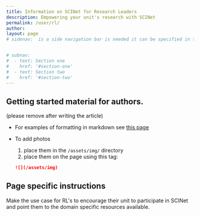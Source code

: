 ```yaml
---
title: Information on SCINet for Research Leaders
description: Empowering your unit's research with SCINet
permalink: /user/rl/
author:
layout: page
# sidenav:  is a side navigation bar is needed it can be specified in the _data/navigation.yml file


# subnav:
#  - text: Section one
#    href: '#section-one'
#  - text: Section two
#    href: '#section-two'
---
```




## Getting started material for authors.
(please remove after writing the article)

* For examples of formatting in markdown see [this page](https://usda-ars-gbru.github.io/scinet-site/)

* To add photos
  1. place them in the `/assets/img/` directory
  2. place them on the page using this tag:

  ```markdown
  ![](/assets/img)

  ```


## Page specific instructions

Make the use case for  RL's to encourage their unit to participate in SCINet
and point them to the domain specific resources available.
